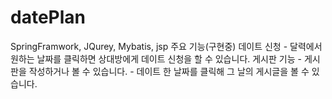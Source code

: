 # datePlan
SpringFramwork, JQurey, Mybatis, jsp
	주요 기능(구현중)
	데이트 신청 	- 달력에서 원하는 날짜를 클릭하면 상대방에게 데이트 신청을 할 수 있습니다.
	게시판 기능 	- 게시판을 작성하거나 볼 수 있습니다.
			  	- 데이트 한 날짜를 클릭해 그 날의 게시글을 볼 수 있습니다.
